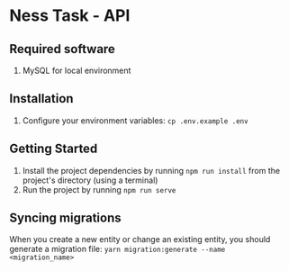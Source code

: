 # Ness Task - API

## Required software

1. MySQL for local environment

## Installation

1. Configure your environment variables: `cp .env.example .env`

## Getting Started

1. Install the project dependencies by running `npm run install` from the project's directory (using a terminal)
2. Run the project by running `npm run serve`

## Syncing migrations

When you create a new entity or change an existing entity, you should generate a migration file: `yarn migration:generate --name <migration_name>`

